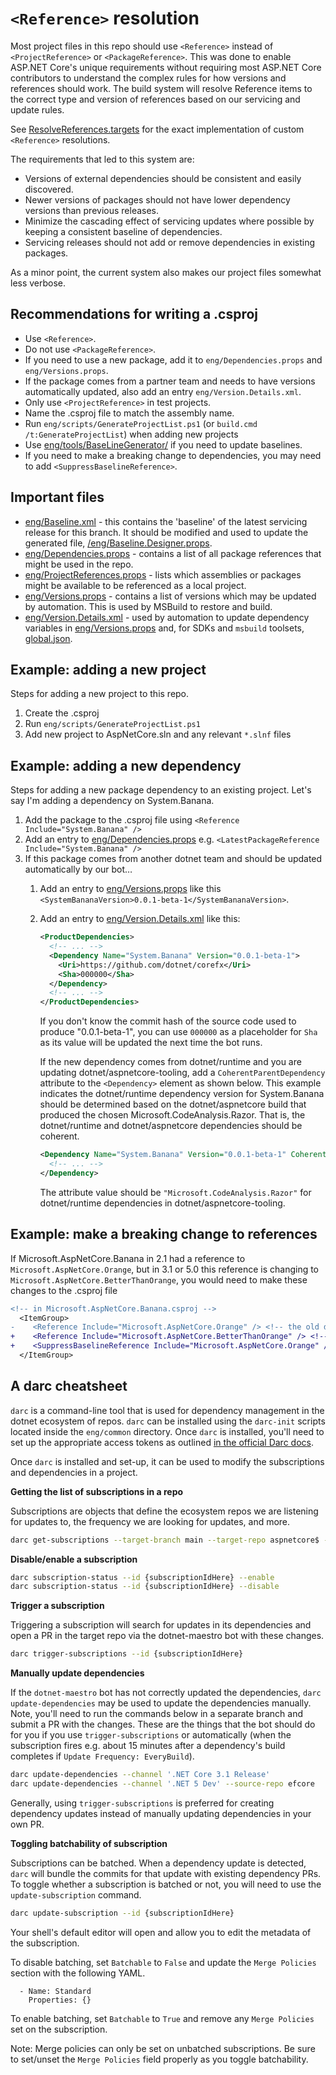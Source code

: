 # `<Reference>` resolution

Most project files in this repo should use `<Reference>` instead of `<ProjectReference>` or `<PackageReference>`.
This was done to enable ASP.NET Core's unique requirements without requiring most ASP.NET Core contributors
to understand the complex rules for how versions and references should work. The build system will resolve
Reference items to the correct type and version of references based on our servicing and update rules.

See [ResolveReferences.targets](/eng/targets/ResolveReferences.targets) for the exact implementation of custom
`<Reference>` resolutions.

The requirements that led to this system are:

* Versions of external dependencies should be consistent and easily discovered.
* Newer versions of packages should not have lower dependency versions than previous releases.
* Minimize the cascading effect of servicing updates where possible by keeping a consistent baseline of dependencies.
* Servicing releases should not add or remove dependencies in existing packages.

As a minor point, the current system also makes our project files somewhat less verbose.

## Recommendations for writing a .csproj

* Use `<Reference>`.
* Do not use `<PackageReference>`.
* If you need to use a new package, add it to `eng/Dependencies.props` and `eng/Versions.props`.
* If the package comes from a partner team and needs to have versions automatically updated, also add an entry `eng/Version.Details.xml`.
* Only use `<ProjectReference>` in test projects.
* Name the .csproj file to match the assembly name.
* Run `eng/scripts/GenerateProjectList.ps1` (or `build.cmd /t:GenerateProjectList`) when adding new projects
* Use [eng/tools/BaseLineGenerator/](/eng/tools/BaselineGenerator/README.md) if you need to update baselines.
* If you need to make a breaking change to dependencies, you may need to add `<SuppressBaselineReference>`.

## Important files

* [eng/Baseline.xml](/eng/Baseline.xml) - this contains the 'baseline' of the latest servicing release for this branch.
  It should be modified and used to update the generated file, [/eng/Baseline.Designer.props](eng/Baseline.Designer.props).
* [eng/Dependencies.props](/eng/Dependencies.props) - contains a list of all package references that might be used in the repo.
* [eng/ProjectReferences.props](/eng/ProjectReferences.props) - lists which assemblies or packages might be available to be referenced as a local project.
* [eng/Versions.props](/eng/Versions.props) - contains a list of versions which may be updated by automation. This is used by MSBuild to restore and build.
* [eng/Version.Details.xml](/eng/Version.Details.xml) - used by automation to update dependency variables in
  [eng/Versions.props](/eng/Versions.props) and, for SDKs and `msbuild` toolsets, [global.json](/global.json).

## Example: adding a new project

Steps for adding a new project to this repo.

1. Create the .csproj
2. Run `eng/scripts/GenerateProjectList.ps1`
3. Add new project to AspNetCore.sln and any relevant `*.slnf` files

## Example: adding a new dependency

Steps for adding a new package dependency to an existing project. Let's say I'm adding a dependency on System.Banana.

1. Add the package to the .csproj file using `<Reference Include="System.Banana" />`
2. Add an entry to [eng/Dependencies.props](/eng/Dependencies.props) e.g. `<LatestPackageReference Include="System.Banana" />`
3. If this package comes from another dotnet team and should be updated automatically by our bot&hellip;
    1. Add an entry to [eng/Versions.props](/eng/Versions.props) like this `<SystemBananaVersion>0.0.1-beta-1</SystemBananaVersion>`.
    2. Add an entry to [eng/Version.Details.xml](/eng/Version.Details.xml) like this:

        ```xml
        <ProductDependencies>
          <!-- ... -->
          <Dependency Name="System.Banana" Version="0.0.1-beta-1">
            <Uri>https://github.com/dotnet/corefx</Uri>
            <Sha>000000</Sha>
          </Dependency>
          <!-- ... -->
        </ProductDependencies>
        ```

        If you don't know the commit hash of the source code used to produce "0.0.1-beta-1", you can use `000000` as a
        placeholder for `Sha` as its value will be updated the next time the bot runs.

        If the new dependency comes from dotnet/runtime and you are updating dotnet/aspnetcore-tooling, add a
        `CoherentParentDependency` attribute to the `<Dependency>` element as shown below. This example indicates the
        dotnet/runtime dependency version for System.Banana should be determined based on the dotnet/aspnetcore build
        that produced the chosen Microsoft.CodeAnalysis.Razor. That is, the dotnet/runtime and dotnet/aspnetcore
        dependencies should be coherent.

        ```xml
        <Dependency Name="System.Banana" Version="0.0.1-beta-1" CoherentParentDependency="Microsoft.CodeAnalysis.Razor">
          <!-- ... -->
        </Dependency>
        ```

        The attribute value should be `"Microsoft.CodeAnalysis.Razor"` for dotnet/runtime dependencies in
        dotnet/aspnetcore-tooling.

## Example: make a breaking change to references

If Microsoft.AspNetCore.Banana in 2.1 had a reference to `Microsoft.AspNetCore.Orange`, but in 3.1 or 5.0 this reference
is changing to `Microsoft.AspNetCore.BetterThanOrange`, you would need to make these changes to the .csproj file

```diff
<!-- in Microsoft.AspNetCore.Banana.csproj -->
  <ItemGroup>
-    <Reference Include="Microsoft.AspNetCore.Orange" /> <!-- the old dependency -->
+    <Reference Include="Microsoft.AspNetCore.BetterThanOrange" /> <!-- the new dependency -->
+    <SuppressBaselineReference Include="Microsoft.AspNetCore.Orange" /> <!-- suppress as a known breaking change -->
  </ItemGroup>
```

## A darc cheatsheet

`darc` is a command-line tool that is used for dependency management in the dotnet ecosystem of repos. `darc` can be installed using the `darc-init` scripts located inside the `eng/common` directory. Once `darc` is installed, you'll need to set up the appropriate access tokens as outlined [in the official Darc docs](https://github.com/dotnet/arcade/blob/master/Documentation/Darc.md#setting-up-your-darc-client).

Once `darc` is installed and set-up, it can be used to modify the subscriptions and dependencies in a project.

**Getting the list of subscriptions in a repo**

Subscriptions are objects that define the ecosystem repos we are listening for updates to, the frequency we are looking for updates, and more.

```bash
darc get-subscriptions --target-branch main --target-repo aspnetcore$ --regex
```

**Disable/enable a subscription**

```bash
darc subscription-status --id {subscriptionIdHere} --enable
darc subscription-status --id {subscriptionIdHere} --disable
```

**Trigger a subscription**

Triggering a subscription will search for updates in its dependencies and open a PR in the target repo via the dotnet-maestro bot with these changes.

```bash
darc trigger-subscriptions --id {subscriptionIdHere}
```

**Manually update dependencies**

If the `dotnet-maestro` bot has not correctly updated the dependencies, `darc update-dependencies` may be used to update the dependencies manually. Note, you'll need to run the commands below in a separate branch and submit a PR with the changes. These are the things that the bot should do for you if you use `trigger-subscriptions` or automatically (when the subscription fires e.g. about 15 minutes after a dependency's build completes if `Update Frequency: EveryBuild`).

```bash
darc update-dependencies --channel '.NET Core 3.1 Release'
darc update-dependencies --channel '.NET 5 Dev' --source-repo efcore
```

Generally, using `trigger-subscriptions` is preferred for creating dependency updates instead of manually updating dependencies in your own PR.

**Toggling batchability of subscription**

Subscriptions can be batched. When a dependency update is detected, `darc` will bundle the commits for that update with existing dependency PRs. To toggle whether a subscription is batched or not, you will need to use the `update-subscription` command.

```bash
darc update-subscription --id {subscriptionIdHere}
```

Your shell's default editor will open and allow you to edit the metadata of the subscription.

To disable batching, set `Batchable` to `False` and update the `Merge Policies` section with the following YAML.

```
  - Name: Standard
    Properties: {}
```

To enable batching, set `Batchable` to `True` and remove any `Merge Policies` set on the subscription.

Note: Merge policies can only be set on unbatched subscriptions. Be sure to set/unset the `Merge Policies` field properly as you toggle batchability.

